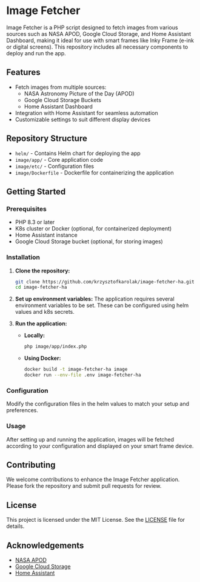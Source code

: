 # Image Fetcher

Image Fetcher is a PHP script designed to fetch images from various sources such as NASA APOD, Google Cloud Storage, and Home Assistant Dashboard, making it ideal for use with smart frames like Inky Frame (e-ink or digital screens). This repository includes all necessary components to deploy and run the app.

## Features

- Fetch images from multiple sources:
  - NASA Astronomy Picture of the Day (APOD)
  - Google Cloud Storage Buckets
  - Home Assistant Dashboard
- Integration with Home Assistant for seamless automation
- Customizable settings to suit different display devices

## Repository Structure

- `helm/` - Contains Helm chart for deploying the app
- `image/app/` - Core application code
- `image/etc/` - Configuration files
- `image/Dockerfile` - Dockerfile for containerizing the application

## Getting Started

### Prerequisites

- PHP 8.3 or later
- K8s cluster or Docker (optional, for containerized deployment)
- Home Assistant instance
- Google Cloud Storage bucket (optional, for storing images)

### Installation

1. **Clone the repository:**
   ```sh
   git clone https://github.com/krzysztofkarolak/image-fetcher-ha.git
   cd image-fetcher-ha

2. **Set up environment variables:**
   The application requires several environment variables to be set. These can be configured using helm values and k8s secrets.

3. **Run the application:**
   - **Locally:**
     ```sh
     php image/app/index.php
     ```
   - **Using Docker:**
     ```sh
     docker build -t image-fetcher-ha image
     docker run --env-file .env image-fetcher-ha
     ```

### Configuration

Modify the configuration files in the helm values to match your setup and preferences.

### Usage

After setting up and running the application, images will be fetched according to your configuration and displayed on your smart frame device.

## Contributing

We welcome contributions to enhance the Image Fetcher application. Please fork the repository and submit pull requests for review.

## License

This project is licensed under the MIT License. See the [LICENSE](LICENSE) file for details.

## Acknowledgements

- [NASA APOD](https://apod.nasa.gov/apod/astropix.html)
- [Google Cloud Storage](https://cloud.google.com/storage)
- [Home Assistant](https://www.home-assistant.io/)
